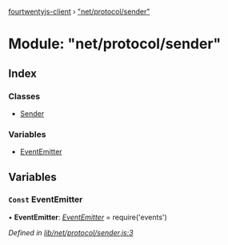 [fourtwentyjs-client](../README.md) › ["net/protocol/sender"](_net_protocol_sender_.md)

# Module: "net/protocol/sender"

## Index

### Classes

* [Sender](../classes/_net_protocol_sender_.sender.md)

### Variables

* [EventEmitter](_net_protocol_sender_.md#const-eventemitter)

## Variables

### `Const` EventEmitter

• **EventEmitter**: *[EventEmitter](_net_peer_peer_.md#const-eventemitter)* = require('events')

*Defined in [lib/net/protocol/sender.js:3](https://github.com/420integrated/fourtwentyjs-client/blob/master/lib/net/protocol/sender.js#L3)*
